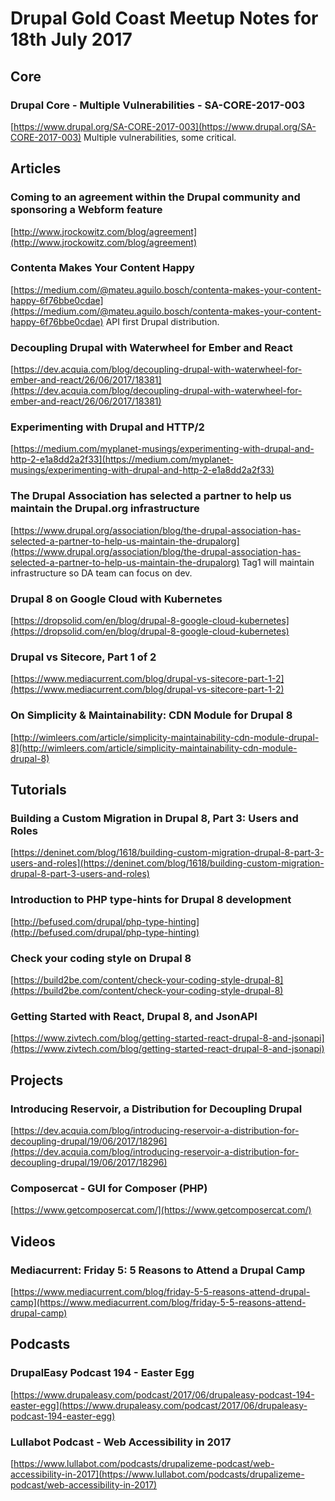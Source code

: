 # Drupal Gold Coast Meetup Notes for 18th July 2017

## Core

### Drupal Core - Multiple Vulnerabilities - SA-CORE-2017-003
[https://www.drupal.org/SA-CORE-2017-003](https://www.drupal.org/SA-CORE-2017-003) Multiple vulnerabilities, some critical.

## Articles

### Coming to an agreement within the Drupal community and sponsoring a Webform feature
[http://www.jrockowitz.com/blog/agreement](http://www.jrockowitz.com/blog/agreement)

### Contenta Makes Your Content Happy
[https://medium.com/@mateu.aguilo.bosch/contenta-makes-your-content-happy-6f76bbe0cdae](https://medium.com/@mateu.aguilo.bosch/contenta-makes-your-content-happy-6f76bbe0cdae) API first Drupal distribution.

### Decoupling Drupal with Waterwheel for Ember and React
[https://dev.acquia.com/blog/decoupling-drupal-with-waterwheel-for-ember-and-react/26/06/2017/18381](https://dev.acquia.com/blog/decoupling-drupal-with-waterwheel-for-ember-and-react/26/06/2017/18381)

### Experimenting with Drupal and HTTP/2
[https://medium.com/myplanet-musings/experimenting-with-drupal-and-http-2-e1a8dd2a2f33](https://medium.com/myplanet-musings/experimenting-with-drupal-and-http-2-e1a8dd2a2f33)

### The Drupal Association has selected a partner to help us maintain the Drupal.org infrastructure
[https://www.drupal.org/association/blog/the-drupal-association-has-selected-a-partner-to-help-us-maintain-the-drupalorg](https://www.drupal.org/association/blog/the-drupal-association-has-selected-a-partner-to-help-us-maintain-the-drupalorg) Tag1 will maintain infrastructure so DA team can focus on dev.

### Drupal 8 on Google Cloud with Kubernetes
[https://dropsolid.com/en/blog/drupal-8-google-cloud-kubernetes](https://dropsolid.com/en/blog/drupal-8-google-cloud-kubernetes)

### Drupal vs Sitecore, Part 1 of 2
[https://www.mediacurrent.com/blog/drupal-vs-sitecore-part-1-2](https://www.mediacurrent.com/blog/drupal-vs-sitecore-part-1-2)

### On Simplicity & Maintainability: CDN Module for Drupal 8
[http://wimleers.com/article/simplicity-maintainability-cdn-module-drupal-8](http://wimleers.com/article/simplicity-maintainability-cdn-module-drupal-8)

## Tutorials

### Building a Custom Migration in Drupal 8, Part 3: Users and Roles
[https://deninet.com/blog/1618/building-custom-migration-drupal-8-part-3-users-and-roles](https://deninet.com/blog/1618/building-custom-migration-drupal-8-part-3-users-and-roles)

### Introduction to PHP type-hints for Drupal 8 development
[http://befused.com/drupal/php-type-hinting](http://befused.com/drupal/php-type-hinting)

### Check your coding style on Drupal 8
[https://build2be.com/content/check-your-coding-style-drupal-8](https://build2be.com/content/check-your-coding-style-drupal-8)

### Getting Started with React, Drupal 8, and JsonAPI
[https://www.zivtech.com/blog/getting-started-react-drupal-8-and-jsonapi](https://www.zivtech.com/blog/getting-started-react-drupal-8-and-jsonapi)

## Projects

### Introducing Reservoir, a Distribution for Decoupling Drupal
[https://dev.acquia.com/blog/introducing-reservoir-a-distribution-for-decoupling-drupal/19/06/2017/18296](https://dev.acquia.com/blog/introducing-reservoir-a-distribution-for-decoupling-drupal/19/06/2017/18296)

### Composercat - GUI for Composer (PHP)
[https://www.getcomposercat.com/](https://www.getcomposercat.com/)

## Videos

### Mediacurrent: Friday 5: 5 Reasons to Attend a Drupal Camp
[https://www.mediacurrent.com/blog/friday-5-5-reasons-attend-drupal-camp](https://www.mediacurrent.com/blog/friday-5-5-reasons-attend-drupal-camp)

## Podcasts

### DrupalEasy Podcast 194 - Easter Egg
[https://www.drupaleasy.com/podcast/2017/06/drupaleasy-podcast-194-easter-egg](https://www.drupaleasy.com/podcast/2017/06/drupaleasy-podcast-194-easter-egg)

### Lullabot Podcast - Web Accessibility in 2017
[https://www.lullabot.com/podcasts/drupalizeme-podcast/web-accessibility-in-2017](https://www.lullabot.com/podcasts/drupalizeme-podcast/web-accessibility-in-2017)
